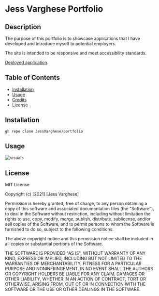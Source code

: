 # Jess Varghese Portfolio

## Description

The purpose of this portfolio is to showcase applications that I have developed and introduce myself to potential employers. 

The site is intended to be responsive and meet accessibility standards.

[Deployed application](https://jessvarghese.github.io/portfolio/).

## Table of Contents

* [Installation](#Installation)
* [Usage](#usage)
* [Credits](#credits)
* [License](#license)



## Installation

```
gh repo clone JessVarghese/portfolio

```

## Usage


![visuals]()


## License

MIT License

Copyright (c) [2021] [Jess Varghese]

Permission is hereby granted, free of charge, to any person obtaining a copy
of this software and associated documentation files (the "Software"), to deal
in the Software without restriction, including without limitation the rights
to use, copy, modify, merge, publish, distribute, sublicense, and/or sell
copies of the Software, and to permit persons to whom the Software is
furnished to do so, subject to the following conditions:

The above copyright notice and this permission notice shall be included in all
copies or substantial portions of the Software.

THE SOFTWARE IS PROVIDED "AS IS", WITHOUT WARRANTY OF ANY KIND, EXPRESS OR
IMPLIED, INCLUDING BUT NOT LIMITED TO THE WARRANTIES OF MERCHANTABILITY,
FITNESS FOR A PARTICULAR PURPOSE AND NONINFRINGEMENT. IN NO EVENT SHALL THE
AUTHORS OR COPYRIGHT HOLDERS BE LIABLE FOR ANY CLAIM, DAMAGES OR OTHER
LIABILITY, WHETHER IN AN ACTION OF CONTRACT, TORT OR OTHERWISE, ARISING FROM,
OUT OF OR IN CONNECTION WITH THE SOFTWARE OR THE USE OR OTHER DEALINGS IN THE
SOFTWARE.
